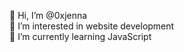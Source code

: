 👋 Hi, I’m @0xjenna <br>
👀 I’m interested in website development <br>
🌱 I’m currently learning JavaScript 

